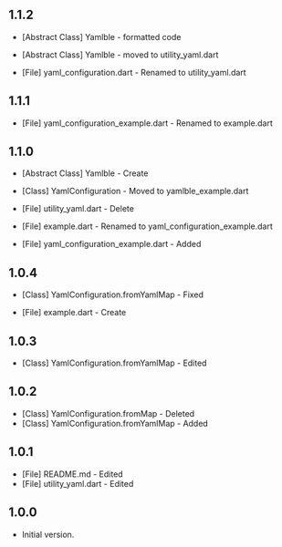 ## 1.1.2
- [Abstract Class] Yamlble - formatted code
- [Abstract Class] Yamlble - moved to utility_yaml.dart


- [File] yaml_configuration.dart - Renamed to utility_yaml.dart

## 1.1.1
- [File] yaml_configuration_example.dart - Renamed to example.dart

## 1.1.0
- [Abstract Class] Yamlble - Create
- [Class] YamlConfiguration - Moved to yamlble_example.dart


- [File] utility_yaml.dart - Delete
- [File] example.dart - Renamed to yaml_configuration_example.dart
- [File] yaml_configuration_example.dart - Added

## 1.0.4
- [Class] YamlConfiguration.fromYamlMap - Fixed


- [File] example.dart - Create

## 1.0.3
- [Class] YamlConfiguration.fromYamlMap - Edited

## 1.0.2
- [Class] YamlConfiguration.fromMap - Deleted
- [Class] YamlConfiguration.fromYamlMap - Added

## 1.0.1
- [File] README.md - Edited
- [File] utility_yaml.dart - Edited

## 1.0.0
- Initial version.
